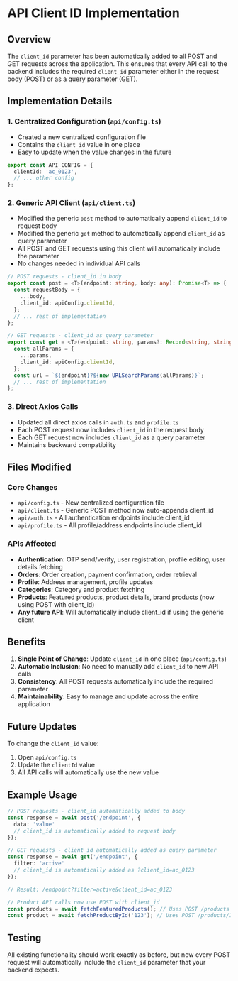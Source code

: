 # API Client ID Implementation

## Overview
The `client_id` parameter has been automatically added to all POST and GET requests across the application. This ensures that every API call to the backend includes the required `client_id` parameter either in the request body (POST) or as a query parameter (GET).

## Implementation Details

### 1. Centralized Configuration (`api/config.ts`)
- Created a new centralized configuration file
- Contains the `client_id` value in one place
- Easy to update when the value changes in the future

```typescript
export const API_CONFIG = {
  clientId: 'ac_0123',
  // ... other config
};
```

### 2. Generic API Client (`api/client.ts`)
- Modified the generic `post` method to automatically append `client_id` to request body
- Modified the generic `get` method to automatically append `client_id` as query parameter
- All POST and GET requests using this client will automatically include the parameter
- No changes needed in individual API calls

```typescript
// POST requests - client_id in body
export const post = <T>(endpoint: string, body: any): Promise<T> => {
  const requestBody = {
    ...body,
    client_id: apiConfig.clientId,
  };
  // ... rest of implementation
};

// GET requests - client_id as query parameter
export const get = <T>(endpoint: string, params?: Record<string, string>): Promise<T> => {
  const allParams = {
    ...params,
    client_id: apiConfig.clientId,
  };
  const url = `${endpoint}?${new URLSearchParams(allParams)}`;
  // ... rest of implementation
};
```

### 3. Direct Axios Calls
- Updated all direct axios calls in `auth.ts` and `profile.ts`
- Each POST request now includes `client_id` in the request body
- Each GET request now includes `client_id` as a query parameter
- Maintains backward compatibility

## Files Modified

### Core Changes
- `api/config.ts` - New centralized configuration file
- `api/client.ts` - Generic POST method now auto-appends client_id
- `api/auth.ts` - All authentication endpoints include client_id
- `api/profile.ts` - All profile/address endpoints include client_id

### APIs Affected
- **Authentication**: OTP send/verify, user registration, profile editing, user details fetching
- **Orders**: Order creation, payment confirmation, order retrieval
- **Profile**: Address management, profile updates
- **Categories**: Category and product fetching
- **Products**: Featured products, product details, brand products (now using POST with client_id)
- **Any future API**: Will automatically include client_id if using the generic client

## Benefits

1. **Single Point of Change**: Update `client_id` in one place (`api/config.ts`)
2. **Automatic Inclusion**: No need to manually add `client_id` to new API calls
3. **Consistency**: All POST requests automatically include the required parameter
4. **Maintainability**: Easy to manage and update across the entire application

## Future Updates

To change the `client_id` value:
1. Open `api/config.ts`
2. Update the `clientId` value
3. All API calls will automatically use the new value

## Example Usage

```typescript
// POST requests - client_id automatically added to body
const response = await post('/endpoint', {
  data: 'value'
  // client_id is automatically added to request body
});

// GET requests - client_id automatically added as query parameter
const response = await get('/endpoint', { 
  filter: 'active' 
  // client_id is automatically added as ?client_id=ac_0123
});

// Result: /endpoint?filter=active&client_id=ac_0123

// Product API calls now use POST with client_id
const products = await fetchFeaturedProducts(); // Uses POST /products with client_id
const product = await fetchProductById('123'); // Uses POST /products/123 with client_id
```

## Testing

All existing functionality should work exactly as before, but now every POST request will automatically include the `client_id` parameter that your backend expects.
